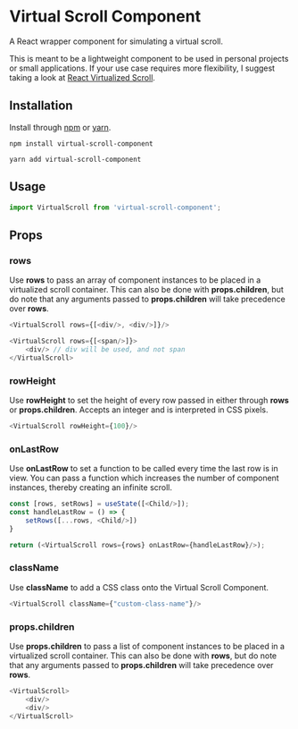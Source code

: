# Virtual Scroll Component 

A React wrapper component for simulating a virtual scroll.
 
 This is meant to be a lightweight component to be used in personal projects or small applications. If your use case requires more flexibility, 
I suggest taking a look at [React Virtualized Scroll](https://github.com/bvaughn/react-virtualized/tree/master/docs#documentation).

## Installation 
Install through [npm](https://www.npmjs.com/get-npm) or [yarn](https://classic.yarnpkg.com/en/docs/getting-started).
```shell script
npm install virtual-scroll-component 
```
```shell script
yarn add virtual-scroll-component
```

## Usage 
```js
import VirtualScroll from 'virtual-scroll-component';
```

## Props

### rows
Use **rows** to pass an array of component instances to be placed in a virtualized scroll
container. This can also be done with **props.children**, but do
note that any arguments passed to **props.children** will take precedence over 
**rows**. 

```js
<VirtualScroll rows={[<div/>, <div/>]}/>
```

```js
<VirtualScroll rows={[<span/>]}>
    <div/> // div will be used, and not span
</VirtualScroll>
```

### rowHeight 
Use **rowHeight** to set the height of every row passed in either through 
**rows** or **props.children**. Accepts an integer and is interpreted in CSS pixels. 

```js
<VirtualScroll rowHeight={100}/> 
```

### onLastRow 
Use **onLastRow** to set a function to be called every time the last row is in view. 
You can pass a function which increases the number of component instances, thereby creating an infinite scroll. 

```js
const [rows, setRows] = useState([<Child/>]);
const handleLastRow = () => {
    setRows([...rows, <Child/>])
}

return (<VirtualScroll rows={rows} onLastRow={handleLastRow}/>);
```

### className 
Use **className** to add a CSS class onto the Virtual Scroll Component.

```js
<VirtualScroll className={"custom-class-name"}/>
```

### props.children 
Use **props.children** to pass a list of component instances to be placed in a virtualized scroll
container. This can also be done with **rows**, but do
note that any arguments passed to **props.children** will take precedence over **rows**. 

```js
<VirtualScroll>
    <div/>
    <div/>
</VirtualScroll>
```